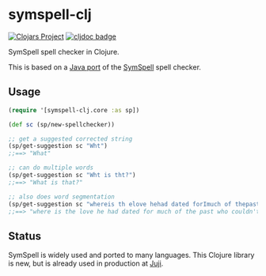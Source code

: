 # symspell-clj

[![Clojars Project](https://img.shields.io/clojars/v/org.clojars.huahaiy/symspell-clj.svg?color=success)](https://clojars.org/org.clojars.huahaiy/symspell-clj)
[![cljdoc badge](https://cljdoc.org/badge/org.clojars.huahaiy/symspell-clj)](https://cljdoc.org/d/org.clojars.huahaiy/symspell-clj)


SymSpell spell checker in Clojure.

This is based on a [Java port](https://github.com/rxp90/jsymspell) of the [SymSpell](https://github.com/wolfgarbe/SymSpell) spell checker.

## Usage

```clojure
(require '[symspell-clj.core :as sp])

(def sc (sp/new-spellchecker))

;; get a suggested corrected string
(sp/get-suggestion sc "Wht")
;;==> "What"

;; can do multiple words
(sp/get-suggestion sc "Wht is tht?")
;;==> "What is that?"

;; also does word segmentation
(sp/get-suggestion sc "whereis th elove hehad dated forImuch of thepast who couqdn'tread in sixtgrade and ins pired him")
;;==> "where is the love he had dated for much of the past who couldn't read in sixth grade and inspired him"

```

## Status

SymSpell is widely used and ported to many languages. This Clojure library is new, but is already used in production at [Juji](https://juji.io).
